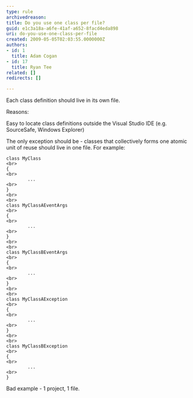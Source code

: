 ```yaml
---
type: rule
archivedreason: 
title: Do you use one class per file?
guid: e1c3a18a-a6fe-41af-a652-8facd4eda898
uri: do-you-use-one-class-per-file
created: 2009-05-05T02:03:55.0000000Z
authors:
- id: 1
  title: Adam Cogan
- id: 17
  title: Ryan Tee
related: []
redirects: []

---
```


Each class definition should live in its own file.

Reasons:

Easy to locate class definitions outside the Visual Studio IDE (e.g. SourceSafe, Windows Explorer)

<!--endintro-->

The only exception should be - classes that collectively forms one atomic unit of reuse should live in one file. For example:


```
class MyClass
<br> 
{
<br>
        ...
<br>
}
<br>
<br>
class MyClassAEventArgs
<br>
{
<br>
        ...
<br>
}
<br>
<br>
class MyClassBEventArgs
<br>
{
<br>
        ...
<br>
}
<br>
<br>
class MyClassAException
<br>
{
<br>
        ...
<br>
}
<br>
<br>
class MyClassBException
<br>
{
<br>
        ...
<br>
}
```

Bad example - 1 project, 1 file.
